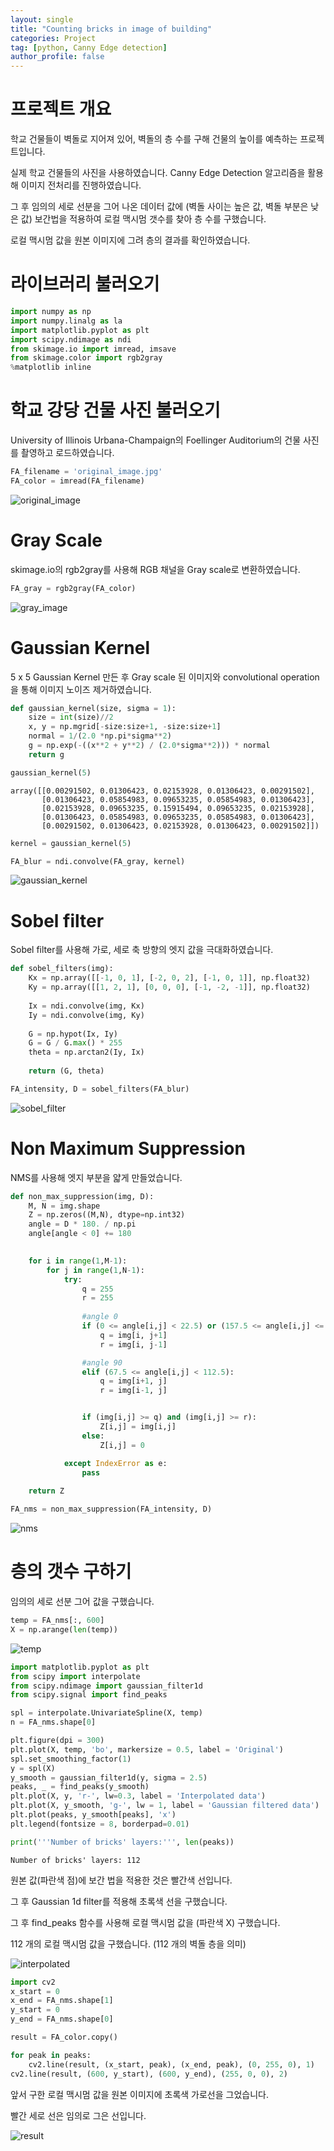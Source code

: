 ```yaml
---
layout: single
title: "Counting bricks in image of building"
categories: Project
tag: [python, Canny Edge detection]
author_profile: false
---
```




# 프로젝트 개요

학교 건물들이 벽돌로 지어져 있어, 벽돌의 층 수를 구해 건물의 높이를 예측하는 프로젝트입니다.

실제 학교 건물들의 사진을 사용하였습니다. Canny Edge Detection 알고리즘을 활용해 이미지 전처리를 진행하였습니다.

그 후 임의의 세로 선분을 그어 나온 데이터 값에 \(벽돌 사이는 높은 값, 벽돌 부분은 낮은 값\) 보간법을 적용하여 로컬 맥시멈 갯수를 찾아 층 수를  구했습니다.

로컬 맥시멈 값을 원본 이미지에 그려 층의 결과를 확인하였습니다.



# 라이브러리 불러오기




```python
import numpy as np
import numpy.linalg as la
import matplotlib.pyplot as plt
import scipy.ndimage as ndi
from skimage.io import imread, imsave
from skimage.color import rgb2gray
%matplotlib inline 
```

# 학교 강당 건물 사진 불러오기

University of Illinois Urbana-Champaign의 Foellinger Auditorium의 건물 사진를 촬영하고 로드하였습니다.


```python
FA_filename = 'original_image.jpg'
FA_color = imread(FA_filename)
```

![original_image]({{site.url}}\images\2023-06-26-counting_bricks\original_image.jpg)

# Gray Scale

skimage.io의 rgb2gray를 사용해 RGB 채널을 Gray scale로 변환하였습니다.


```python
FA_gray = rgb2gray(FA_color)
```

![gray_image]({{site.url}}\images\2023-06-26-counting_bricks\gray_image.jpg)

# Gaussian Kernel

5 x 5 Gaussian Kernel 만든 후 Gray scale 된 이미지와 convolutional operation을 통해 이미지 노이즈 제거하였습니다.


```python
def gaussian_kernel(size, sigma = 1):
    size = int(size)//2
    x, y = np.mgrid[-size:size+1, -size:size+1]
    normal = 1/(2.0 *np.pi*sigma**2)
    g = np.exp(-((x**2 + y**2) / (2.0*sigma**2))) * normal
    return g
```


```python
gaussian_kernel(5)
```




    array([[0.00291502, 0.01306423, 0.02153928, 0.01306423, 0.00291502],
           [0.01306423, 0.05854983, 0.09653235, 0.05854983, 0.01306423],
           [0.02153928, 0.09653235, 0.15915494, 0.09653235, 0.02153928],
           [0.01306423, 0.05854983, 0.09653235, 0.05854983, 0.01306423],
           [0.00291502, 0.01306423, 0.02153928, 0.01306423, 0.00291502]])




```python
kernel = gaussian_kernel(5)

FA_blur = ndi.convolve(FA_gray, kernel)
```

![gaussian_kernel]({{site.url}}\images\2023-06-26-counting_bricks\gaussian_kernel.jpg)

# Sobel filter

Sobel filter를 사용해 가로, 세로 축 방향의 엣지 값을 극대화하였습니다.


```python
def sobel_filters(img):
    Kx = np.array([[-1, 0, 1], [-2, 0, 2], [-1, 0, 1]], np.float32)
    Ky = np.array([[1, 2, 1], [0, 0, 0], [-1, -2, -1]], np.float32)
    
    Ix = ndi.convolve(img, Kx)
    Iy = ndi.convolve(img, Ky)
    
    G = np.hypot(Ix, Iy)
    G = G / G.max() * 255
    theta = np.arctan2(Iy, Ix)
    
    return (G, theta)
```


```python
FA_intensity, D = sobel_filters(FA_blur)
```

![sobel_filter]({{site.url}}\images\2023-06-26-counting_bricks\sobel_filter.jpg)

# Non Maximum Suppression

NMS를 사용해 엣지 부분을 얇게 만들었습니다.


```python
def non_max_suppression(img, D):
    M, N = img.shape
    Z = np.zeros((M,N), dtype=np.int32)
    angle = D * 180. / np.pi
    angle[angle < 0] += 180

    
    for i in range(1,M-1):
        for j in range(1,N-1):
            try:
                q = 255
                r = 255
                
                #angle 0
                if (0 <= angle[i,j] < 22.5) or (157.5 <= angle[i,j] <= 180):
                    q = img[i, j+1]
                    r = img[i, j-1]

                #angle 90
                elif (67.5 <= angle[i,j] < 112.5):
                    q = img[i+1, j]
                    r = img[i-1, j]


                if (img[i,j] >= q) and (img[i,j] >= r):
                    Z[i,j] = img[i,j]
                else:
                    Z[i,j] = 0

            except IndexError as e:
                pass
    
    return Z
```


```python
FA_nms = non_max_suppression(FA_intensity, D)
```

![nms]({{site.url}}\images\2023-06-26-counting_bricks\nms.jpg)

# 층의 갯수 구하기

임의의 세로 선분 그어 값을 구했습니다.

```python
temp = FA_nms[:, 600]
X = np.arange(len(temp))
```

![temp]({{site.url}}\images\2023-06-26-counting_bricks\temp.png)


```python
import matplotlib.pyplot as plt
from scipy import interpolate
from scipy.ndimage import gaussian_filter1d
from scipy.signal import find_peaks

spl = interpolate.UnivariateSpline(X, temp)
n = FA_nms.shape[0]

plt.figure(dpi = 300)
plt.plot(X, temp, 'bo', markersize = 0.5, label = 'Original')
spl.set_smoothing_factor(1)
y = spl(X)
y_smooth = gaussian_filter1d(y, sigma = 2.5)
peaks, _ = find_peaks(y_smooth)
plt.plot(X, y, 'r-', lw=0.3, label = 'Interpolated data')
plt.plot(X, y_smooth, 'g-', lw = 1, label = 'Gaussian filtered data')
plt.plot(peaks, y_smooth[peaks], 'x')
plt.legend(fontsize = 8, borderpad=0.01)

print('''Number of bricks' layers:''', len(peaks))
```

    Number of bricks' layers: 112  

원본 값(파란색 점)에 보간 법을 적용한 것은 빨간색 선입니다. 

그 후 Gaussian 1d filter를 적용해 초록색 선을 구했습니다.

그 후 find_peaks 함수를 사용해 로컬 맥시멈 값을 (파란색 X) 구했습니다. 

112 개의 로컬 맥시멈 값을 구했습니다. (112 개의 벽돌 층을 의미)

![interpolated]({{site.url}}\images\2023-06-26-counting_bricks\interpolated.png)


```python
import cv2
x_start = 0
x_end = FA_nms.shape[1]
y_start = 0
y_end = FA_nms.shape[0]

result = FA_color.copy()

for peak in peaks:
    cv2.line(result, (x_start, peak), (x_end, peak), (0, 255, 0), 1)
cv2.line(result, (600, y_start), (600, y_end), (255, 0, 0), 2)
```

앞서 구한 로컬 맥시멈 값을 원본 이미지에 초록색 가로선을 그었습니다.

빨간 세로 선은 임의로 그은 선입니다.

![result]({{site.url}}\images\2023-06-26-counting_bricks\result.jpg)

